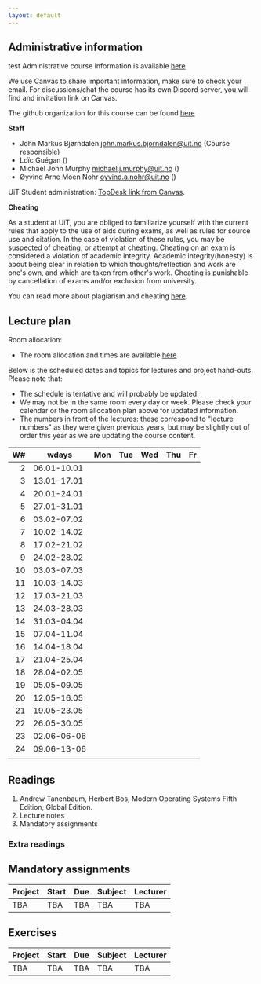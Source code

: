 ```yaml
---
layout: default
---
```


## Administrative information


test
Administrative course information is available [here](https://uit.no/utdanning/emner/emne?p_document_id=859834)

We use Canvas to share important information, make sure to check your email. 
For discussions/chat the course has its own Discord server, you will find and invitation link on Canvas.

The github organization for this course can be found [here](https://github.com/uit-inf-2201)


**Staff**

* John Markus Bjørndalen <john.markus.bjorndalen@uit.no> (Course responsible)
* Loïc Guégan ()
* Michael John Murphy <michael.j.murphy@uit.no> ()
* Øyvind Arne Moen Nohr <oyvind.a.nohr@uit.no> ()

UiT Student administration: [TopDesk link from Canvas](https://uit.topdesk.net/tas/public/login/saml).

**Cheating**

As a student at UiT, you are obliged to familiarize yourself with the current rules that apply to the use of aids during exams, as well as rules for source use and citation. In the case of violation of these rules, you may be suspected of cheating, or attempt at cheating. Cheating on an exam is considered a violation of academic integrity. Academic integrity(honesty) is about being clear in relation to which thoughts/reflection and work are one's own, and which are taken from other's work. Cheating is punishable by cancellation of exams and/or exclusion from university.

You can read more about plagiarism and cheating [here](https://uit.no/sensor).

## Lecture plan

Room allocation: 
- The room allocation and times are available [here](https://tp.educloud.no/uit/timeplan/timeplan.php?id%5B%5D=INF-2201%2C1&type=course&sem=25v&campus=&hide_old=1)

Below is the scheduled dates and topics for lectures and project hand-outs. Please note that: 

- The schedule is tentative and will probably be updated
- We may not be in the same room every day or week. Please check your calendar or the room allocation plan above for updated information.
- The numbers in front of the lectures: these correspond to "lecture numbers" as they were given previous years, but may be slightly out 
  of order this year as we are updating the course content. 


| W# | wdays       | Mon      | Tue                       | Wed            | Thu                                     | Fr              |
|---:|-------------|----------|---------------------------|----------------|-----------------------------------------|-----------------|
|  2 | 06.01-10.01 |          |                           |                |                                         |                 |
|  3 | 13.01-17.01 |          |                           |                |                                         |                 |
|  4 | 20.01-24.01 |          |                           |                |                                         |                 |
|  5 | 27.01-31.01 |          |                           |                |                                         |                 |
|  6 | 03.02-07.02 |          |                           |                |                                         |                 |
|  7 | 10.02-14.02 |          |                           |                |                                         |                 |
|  8 | 17.02-21.02 |          |                           |                |                                         |                 |
|  9 | 24.02-28.02 |          |                           |                |                                         |                 |
| 10 | 03.03-07.03 |          |                           |                |                                         |                 |
| 11 | 10.03-14.03 |          |                           |                |                                         |                 |
| 12 | 17.03-21.03 |          |                           |                |                                         |                 |
| 13 | 24.03-28.03 |          |                           |                |                                         |                 |
| 14 | 31.03-04.04 |          |                           |                |                                         |                 |
| 15 | 07.04-11.04 |          |                           |                |                                         |                 |
| 16 | 14.04-18.04 |          |                           |                |                                         |                 |
| 17 | 21.04-25.04 |          |                           |                |                                         |                 |
| 18 | 28.04-02.05 |          |                           |                |                                         |                 |
| 19 | 05.05-09.05 |          |                           |                |                                         |                 |
| 20 | 12.05-16.05 |          |                           |                |                                         |                 |
| 21 | 19.05-23.05 |          |                           |                |                                         |                 |
| 22 | 26.05-30.05 |          |                           |                |                                         |                 |
| 23 | 02.06-06-06 |          |                           |                |                                         |                 |
| 24 | 09.06-13-06 |          |                           |                |                                         |                 |
|    |             |          |                           |                |                                         |                 |

## Readings

1. Andrew Tanenbaum, Herbert Bos, Modern Operating Systems Fifth Edition, Global Edition.
2. Lecture notes
3. Mandatory assignments

### Extra readings

## Mandatory assignments

| Project | Start   | Due    | Subject            | Lecturer  |
|---------|---------|--------|--------------------|-----------|
|TBA      |TBA      |TBA     |TBA                 |TBA        |


## Exercises

| Project | Start   | Due    | Subject            | Lecturer  |
|---------|---------|--------|--------------------|-----------|
|TBA      |TBA      |TBA     |TBA                 |TBA        |
